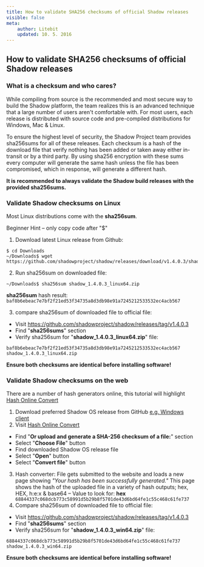 ```yaml
---
title: How to validate SHA256 checksums of official Shadow releases
visible: false
meta:
    author: Litebit
    updated: 10. 5. 2016
---
```


## How to validate SHA256 checksums of official Shadow releases

### What is a checksum and who cares?

While compiling from source is the recommended and most secure way to build the Shadow platform, the team realizes this is an advanced technique that a large number of users aren't comfortable with. For most users, each release is distributed with source code and pre-compiled distributions for Windows, Mac & Linux.

To ensure the highest level of security, the Shadow Project team provides sha256sums for all of these releases. Each checksum is a hash of the download file that verify nothing has been added or taken away either in-transit or by a third party. By using sha256 encryption with these sums every computer will generate the same hash unless the file has been compromised, which in response, will generate a different hash.

**It is recommended to always validate the Shadow build releases with the provided sha256sums.**


### Validate Shadow checksums on Linux

Most Linux distributions come with the **sha256sum**.

<div class="message">Beginner Hint – only copy code after "$"</div>

1. Download latest Linux release from Github:

```
$ cd Downloads
~/Downloads$ wget https://github.com/shadowproject/shadow/releases/download/v1.4.0.3/shadow_1.4.0.3_linux64.zip
```

2. Run sha256sum on downloaded file:

```
~/Downloads$ sha256sum shadow_1.4.0.3_linux64.zip
```

**sha256sum** hash result: ```baf8b6ebeac7e7bf2f21ed53f34735a8d3db98e91a7245212533532ec4acb567```

3. compare sha256sum of downloaded file to official file:

* Visit https://github.com/shadowproject/shadow/releases/tag/v1.4.0.3
* Find "**sha256sums**" section
* Verify sha256sum for "**shadow_1.4.0.3_linux64.zip**" file:

```
baf8b6ebeac7e7bf2f21ed53f34735a8d3db98e91a7245212533532ec4acb567 shadow_1.4.0.3_linux64.zip
```

**Ensure both checksums are identical before installing software!**


### Validate Shadow checksums on the web

There are a number of hash generators online, this tutorial will highlight [Hash Online Convert](http://hash.online-convert.com/sha256-generator)

1. Download preferred Shadow OS release from GitHub [e.g. Windows client](https://github.com/shadowproject/shadow/releases/download/v1.4.0.3/shadow_1.4.0.3_win64.zip)
2. Visit [Hash Online Convert](http://hash.online-convert.com/sha256-generator)

* Find "**Or upload and generate a SHA-256 checksum of a file:**" section
* Select "**Choose File**" button
* Find downloaded Shadow OS release file
* Select "**Open**" button
* Select "**Convert file**" button

3. Hash converter: File gets submitted to the website and loads a new page showing _"Your hash has been successfully generated."_ This page shows the hash of the uploaded file in a variety of hash outputs; hex, HEX, h:e:x & base64 – Value to look for: **hex** ``` 68844337c068dcb773c58991d5b29b8f5701de43d6bd64fe1c55c468c61fe737```
4. Compare sha256sum of downloaded file to official file:

* Visit https://github.com/shadowproject/shadow/releases/tag/v1.4.0.3
* Find "**sha256sums**" section
* Verify sha256sum for "**shadow_1.4.0.3_win64.zip**" file:

```
68844337c068dcb773c58991d5b29b8f5701de43d6bd64fe1c55c468c61fe737 shadow_1.4.0.3_win64.zip
```

**Ensure both checksums are identical before installing software!**
